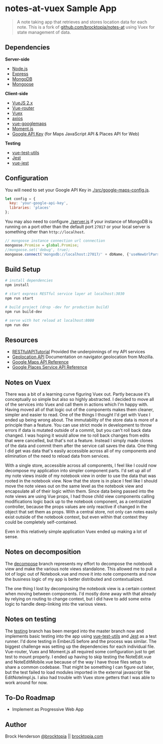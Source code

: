 # notes-at-vuex Sample App

> A note taking app that retrieves and stores location data for each note. This is a fork of 
[github.com/brocktopia/notes-at](https://github.com/brocktopia/notes-at) using Vuex for state management of data.

## Dependencies

**Server-side**
* [Node.js](https://nodejs.org)
* [Express](https://github.com/expressjs/express)
* [MongoDB](https://www.mongodb.com/)
* [Mongoose](https://github.com/Automattic/mongoose)

**Client-side**
* [VueJS 2.x](https://github.com/vuejs/vue)
* [Vue-router](https://github.com/vuejs/vue-router)
* [Vuex](https://vuex.vuejs.org/)
* [axios](https://github.com/mzabriskie/axios)
* [vue-googlemaps](https://github.com/Akryum/vue-googlemaps)
* [Moment.js](https://momentjs.com/)
* [Google API Key](https://developers.google.com/maps/documentation/javascript/get-api-key) (for Maps JavaScript API &amp; Places API for Web)

**Testing**
* [vue-test-utils](https://github.com/vuejs/vue-test-utils)
* [Jest](https://jestjs.io/)
* [vue-jest](https://github.com/vuejs/vue-jest)

## Configuration

You will need to set your Google API Key in [./src/google-maps-config.js](src/google-maps-config.js).
```js
let config = {
  key: 'your-google-api-key',
  libraries: 'places'
};
```
You may also need to configure [./server.js](server.js) if your instance of MongoDB is running on a port
other than the default port `27017` or your local server is something other than `http://localhost`.
```js
// mongoose instance connection url connection
mongoose.Promise = global.Promise;
//mongoose.set('debug', true);
mongoose.connect('mongodb://localhost:27017/' + dbName, {'useNewUrlParser': true});//
```

## Build Setup

``` bash
# install dependencies
npm install

# start express RESTful service layer at localhost:3030
npm run start

# build project (drop -dev for production build)
npm run build-dev

# serve with hot reload at localhost:8080
npm run dev
```

## Resources

* [RESTfulAPITutorial](https://github.com/generalgmt/RESTfulAPITutorial) Provided the underpinnings of my API services
* [Geolocation API](https://developer.mozilla.org/en-US/docs/Web/API/Geolocation_API) Documentation on navigator.geolocation from Mozilla.
* [Google Maps API Reference](https://developers.google.com/maps/documentation/javascript/reference/map)
* [Google Places Service API Reference](https://developers.google.com/maps/documentation/javascript/reference/places-service)

## Notes on Vuex

There was a bit of a learning curve figuring Vuex out. Partly because it's conceptually so simple but also so highly 
abstracted. I decided to move all of the services into Vuex and call them in actions which I'm happy with. Having moved
all of that logic out of the components makes them cleaner, simpler and easier to read. One of the things I thought I'd 
get with Vuex I ended up being wrong about. The immutability of the store data is more of a principle than a feature. You 
can use strict mode in development to throw errors if data is mutated outside of a commit, but you can't roll back data changed. 
I was hoping it would allow me to roll back changes from edits that were cancelled, but that's not a feature. Instead I simply made 
clones of the data and commit them after the service call saves the data. One thing I did get was data that's easily accessible 
across all of my components and elimination of the need to reload data from services. 

With a single store, accessible across all components, I feel like I could now decompose my application into simpler component
parts. I'd set up all of my note views inside of my notebook view in order to use the data that was rooted in the notebook 
view. Now that the store is in place I feel like I should move the note views out on the same level as the notebook view and 
encapsulate all of their logic within them. Since data being passed into the note views are using Vue props, 
I had those child view components calling modifications logic back up to the notebook component, as a centralized controller, because 
the props values are only reactive if changed in the object that set them as props. With a central store, not only can notes
easily exist outside of the notebook context, but even within that context they could be completely self-contained.

Even in this relatively simple application Vuex ended up making a lot of sense. 

## Notes on decomposition

The [decompose](https://github.com/brocktopia/notes-at-vuex/tree/decompose) branch represents my effort to decompose the notebook view and make the various note views standalone. 
This allowed me to pull a lot of logic out of Notebook.vue and move it into note components and now the
business logic of my app is better distributed and contextualized.

The one thing I lost by decomposing the notebook view is a certain context when moving between components. I'd mostly
done away with that already by relying on routing to change context, but I did have to add some extra logic to handle 
deep-linking into the various views.

## Notes on testing 

The [testing](https://github.com/brocktopia/notes-at-vuex/tree/testing) branch has been merged into the master branch now and implements basic testing into the app using 
[vue-test-utils](https://github.com/vuejs/vue-test-utils) and [Jest](https://jestjs.io/) as a test runner. 
I'd done testing in EmberJS before and the process was similar. The biggest challenge was setting 
up the dependencies for each individual file. Vue-router, Vuex and Moment.js all required some configuration just 
to get test to mount properly. I ended up having to skip testing the NoteEdit.vue and NoteEditMobile.vue because 
of the way I have those files setup to share a common codebase. That might be something I can figure out later, but 
the test failed to load modules imported in the external javascript file EditNoteImpl.js. I also had trouble with Vuex
store getters that I was able to work around for now.

##  

## To-Do Roadmap

* Implement as Progressive Web App

## Author
Brock Henderson [@brocktopia](https://github.com/brocktopia/) ||
[brocktopia.com](https://brocktopia.com)
